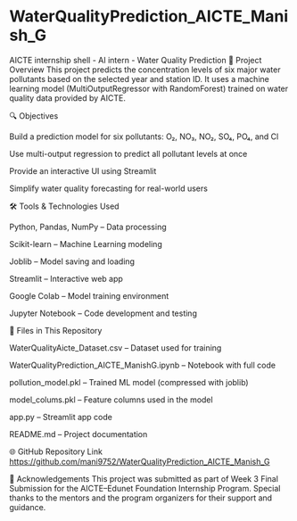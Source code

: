 # WaterQualityPrediction_AICTE_Manish_G
AICTE internship shell - AI intern - Water Quality Prediction
🌊 Project Overview
This project predicts the concentration levels of six major water pollutants based on the selected year and station ID. It uses a machine learning model (MultiOutputRegressor with RandomForest) trained on water quality data provided by AICTE.

🔍 Objectives

Build a prediction model for six pollutants: O₂, NO₃, NO₂, SO₄, PO₄, and Cl

Use multi-output regression to predict all pollutant levels at once

Provide an interactive UI using Streamlit

Simplify water quality forecasting for real-world users

🛠️ Tools & Technologies Used

Python, Pandas, NumPy – Data processing

Scikit-learn – Machine Learning modeling

Joblib – Model saving and loading

Streamlit – Interactive web app

Google Colab – Model training environment

Jupyter Notebook – Code development and testing

📂 Files in This Repository

WaterQualityAicte_Dataset.csv – Dataset used for training

WaterQualityPrediction_AICTE_ManishG.ipynb – Notebook with full code

pollution_model.pkl – Trained ML model (compressed with joblib)

model_colums.pkl – Feature columns used in the model

app.py – Streamlit app code

README.md – Project documentation

🌐 GitHub Repository Link
https://github.com/mani9752/WaterQualityPrediction_AICTE_Manish_G

🙏 Acknowledgements
This project was submitted as part of Week 3 Final Submission for the AICTE–Edunet Foundation Internship Program.
Special thanks to the mentors and the program organizers for their support and guidance.
